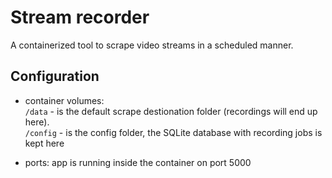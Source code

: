 # Stream recorder

A containerized tool to scrape video streams in a scheduled manner.

## Configuration

- container volumes:  
`/data` - is the default scrape destionation folder (recordings will end up here).  
`/config` - is the config folder, the SQLite database with recording jobs is kept here

- ports: app is running inside the container on port 5000
